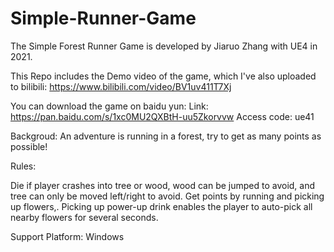 # Simple-Runner-Game
The Simple Forest Runner Game is developed by Jiaruo Zhang with UE4 in 2021.

This Repo includes the Demo video of the game, which I've also uploaded to bilibili: 
https://www.bilibili.com/video/BV1uv411T7Xj

You can download the game on baidu yun:
Link: https://pan.baidu.com/s/1xc0MU2QXBtH-uu5Zkorvvw
Access code: ue41


Backgroud: An adventure is running in a forest, try to get as many points as possible!

Rules: 

Die if player crashes into tree or wood, wood can be jumped to avoid, and tree can only be moved left/right to avoid.
Get points by running and picking up flowers,.
Picking up power-up drink enables the player to auto-pick all nearby flowers for several seconds.

Support Platform: Windows